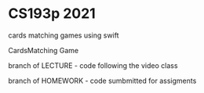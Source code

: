 # CS193p 2021
cards matching games using swift

CardsMatching Game

branch of LECTURE   -   code following the video class

branch of HOMEWORK  -   code sumbmitted for assigments

